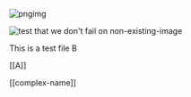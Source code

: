 
![pngimg](../assets/picture-2.png)

![test that we don't fail on non-existing-image](../assets/image-that-doesnt-exist.png)

This is a test file B

[[A]]

[[complex-name]]
